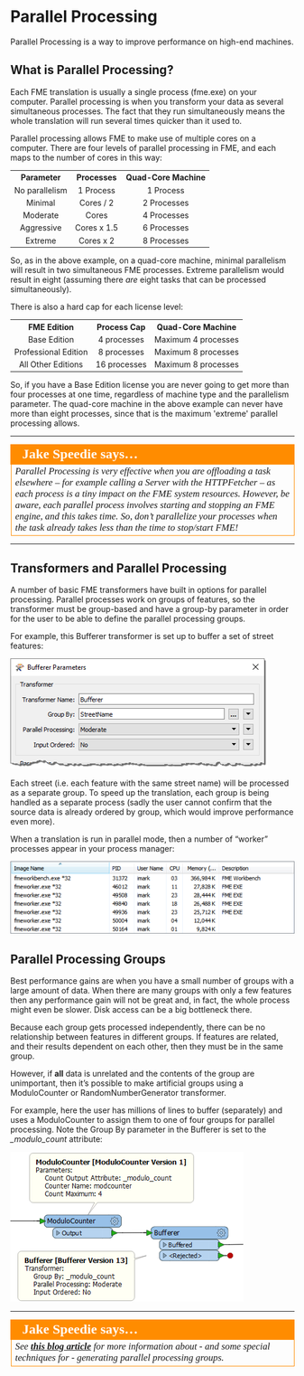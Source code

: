 # Parallel Processing

Parallel Processing is a way to improve performance on high-end machines.

## What is Parallel Processing? ##

Each FME translation is usually a single process (fme.exe) on your computer. Parallel processing is when you transform your data as several simultaneous processes. The fact that they run simultaneously means the whole translation will run several times quicker than it used to.

Parallel processing allows FME to make use of multiple cores on a computer. There are four levels of parallel processing in FME, and each maps to the number of cores in this way:

<table>
<tr><th>Parameter</th><th>Processes</th><th>Quad-Core Machine</th></tr>
<tr><td align="center">No parallelism</td><td align="center">1 Process</td><td align="center">1 Process</td></tr>
<tr><td align="center">Minimal</td><td align="center">Cores / 2</td><td align="center">2 Processes</td></tr>
<tr><td align="center">Moderate</td><td align="center">Cores</td><td align="center">4 Processes</td></tr>
<tr><td align="center">Aggressive</td><td align="center">Cores x 1.5</td><td align="center">6 Processes</td></tr>
<tr><td align="center">Extreme</td><td align="center">Cores x 2</td><td align="center">8 Processes</td></tr>
</table>

So, as in the above example, on a quad-core machine, minimal parallelism will result in two simultaneous FME processes. Extreme parallelism would result in eight (assuming there *are* eight tasks that can be processed simultaneously).

There is also a hard cap for each license level:

<table>
<tr><th>FME Edition</th><th>Process Cap</th><th>Quad-Core Machine</th></tr>
<tr><td align="center">Base Edition</td><td align="center">4 processes</td><td align="center">Maximum 4 processes</td></tr>
<tr><td align="center">Professional Edition</td><td align="center">8 processes</td><td align="center">Maximum 8 processes</td></tr>
<tr><td align="center">All Other Editions</td><td align="center">16 processes</td><td align="center">Maximum 8 processes</td></tr>
</table>

So, if you have a Base Edition license you are never going to get more than four processes at one time, regardless of machine type and the parallelism parameter. The quad-core machine in the above example can never have more than eight processes, since that is the maximum 'extreme' parallel processing allows.

----

<table style="border-spacing: 0px">
<tr>
<td style="vertical-align:middle;background-color:darkorange;border: 2px solid darkorange">
<i class="fa fa-quote-left fa-lg fa-pull-left fa-fw" style="color:white;padding-right: 12px;vertical-align:text-top"></i>
<span style="color:white;font-size:x-large;font-weight: bold;font-family:serif">Jake Speedie says…</span>
</td>
</tr>

<tr>
<td style="border: 1px solid darkorange">
<span style="font-family:serif; font-style:italic; font-size:larger">
Parallel Processing is very effective when you are offloading a task elsewhere – for example calling a Server with the HTTPFetcher – as each process is a tiny impact on the FME system resources. However, be aware, each parallel process involves starting and stopping an FME engine, and this takes time. So, don’t parallelize your processes when the task already takes less than the time to stop/start FME!
</span>
</td>
</tr>
</table>

---

## Transformers and Parallel Processing ##

A number of basic FME transformers have built in options for parallel processing. Parallel processes work on groups of features, so the transformer must be group-based and have a group-by parameter in order for the user to be able to define the parallel processing groups.

For example, this Bufferer transformer is set up to buffer a set of street features:

![](./Images/Img2.042.ParallelProcessingBuffererExample.png)

Each street (i.e. each feature with the same street name) will be processed as a separate group. To speed up the translation, each group is being handled as a separate process (sadly the user cannot confirm that the source data is already ordered by group, which would improve performance even more).

When a translation is run in parallel mode, then a number of “worker” processes appear in your process manager:

![](./Images/Img2.043.ParallelProcessingWorkers.png)


## Parallel Processing Groups ##

Best performance gains are when you have a small number of groups with a large amount of data. When there are many groups with only a few features then any performance gain will not be great and, in fact, the whole process might even be slower. Disk access can be a big bottleneck there.

Because each group gets processed independently, there can be no relationship between features in different groups. If features are related, and their results dependent on each other, then they must be in the same group.

However, if **all** data is unrelated and the contents of the group are unimportant, then it’s possible to make artificial groups using a ModuloCounter or RandomNumberGenerator transformer.

For example, here the user has millions of lines to buffer (separately) and uses a ModuloCounter to assign them to one of four groups for parallel processing. Note the Group By parameter in the Bufferer is set to the *&#95;modulo&#95;count* attribute:

![](./Images/Img2.044.ParallelProcessingModuloCount.png)

---

<table style="border-spacing: 0px">
<tr>
<td style="vertical-align:middle;background-color:darkorange;border: 2px solid darkorange">
<i class="fa fa-quote-left fa-lg fa-pull-left fa-fw" style="color:white;padding-right: 12px;vertical-align:text-top"></i>
<span style="color:white;font-size:x-large;font-weight: bold;font-family:serif">Jake Speedie says…</span>
</td>
</tr>

<tr>
<td style="border: 1px solid darkorange">
<span style="font-family:serif; font-style:italic; font-size:larger">
See <strong><a href="https://blog.safe.com/2016/12/parallel-processing-tips-evangelist159/">this blog article</a></strong> for more information about - and some special techniques for - generating parallel processing groups.
</span>
</td>
</tr>
</table>